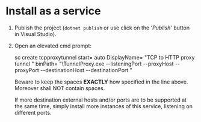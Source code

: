 ﻿# Install as a service

1. Publish the project (`dotnet publish` or use click on the '_Publish_' button in Visual Studio).
2. Open an elevated cmd prompt:

    sc create tcpproxytunnel<listening-port> start= auto DisplayName= "TCP to HTTP proxy tunnel <listening-port>" binPath= "<full-path-to-publish-folder>\TunnelProxy.exe --listeningPort <listening-port> --proxyHost <http-proxy-host> --proxyPort <http-proxy-port> --destinationHost <destination-of-CONNECT-host> --destinationPort <destination-of-CONNECT-port>"

   Beware to keep the spaces __EXACTLY__ how specified in the line above. Moreover <full-path-to-publish-folder> shall NOT contain spaces.

   If more destination external hosts and/or ports are to be supported at the same time, simply install more instances of this service, listening on different ports.
